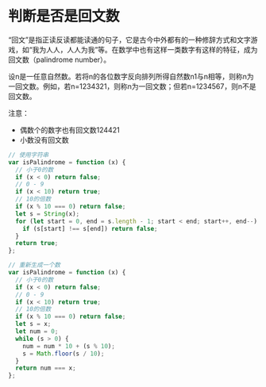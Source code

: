 # 判断是否是回文数

“回文”是指正读反读都能读通的句子，它是古今中外都有的一种修辞方式和文字游戏，如“我为人人，人人为我”等。在数学中也有这样一类数字有这样的特征，成为回文数（palindrome number）。

设n是一任意自然数。若将n的各位数字反向排列所得自然数n1与n相等，则称n为一回文数。例如，若n=1234321，则称n为一回文数；但若n=1234567，则n不是回文数。

注意：

- 偶数个的数字也有回文数124421
- 小数没有回文数

```javascript
// 使用字符串
var isPalindrome = function (x) {
  // 小于0的数
  if (x < 0) return false;
  // 0 - 9
  if (x < 10) return true;
  // 10的倍数
  if (x % 10 === 0) return false;
  let s = String(x);
  for (let start = 0, end = s.length - 1; start < end; start++, end--) {
    if (s[start] !== s[end]) return false;
  }
  return true;
};

// 重新生成一个数
var isPalindrome = function (x) {
  // 小于0的数
  if (x < 0) return false;
  // 0 - 9
  if (x < 10) return true;
  // 10的倍数
  if (x % 10 === 0) return false;
  let s = x;
  let num = 0;
  while (s > 0) {
    num = num * 10 + (s % 10);
    s = Math.floor(s / 10);
  }
  return num === x;
};
```